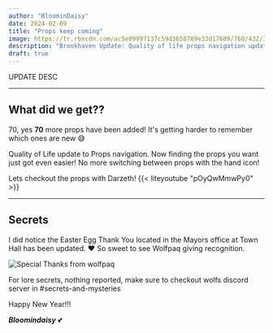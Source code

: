 ```yaml
---
author: "BloominDaisy"
date: 2024-02-09
title: "Props keep coming"
image: https://tr.rbxcdn.com/ac5e09997137c59d3650789e33d17609/768/432/Image/Png
description: "Brookhaven Update: Quality of life props navigation update with 70 new props!"
draft: true
---
```


UPDATE DESC

---

## What did we get??

70, yes **70** more props have been added! It's getting harder to remember which ones are new 😅


Quality of Life update to Props navigation. Now finding the props you want just got even easier! No more switching between props with the hand icon!

Lets checkout the props with Darzeth!
{{< liteyoutube "pOyQwMmwPy0" >}}

---


## Secrets

I did notice the Easter Egg Thank You located in the Mayors office at Town Hall has been updated. ❤️ So sweet to see Wolfpaq giving recognition.

![Special Thanks from wolfpaq](/images/bh/special_thanks.jpg)

For lore secrets, nothing reported, make sure to checkout wolfs discord server in #secrets-and-mysteries 

Happy New Year!!!

_**Bloomindaisy**_ <span class="nowrap"><span class="emojify">💕</span>